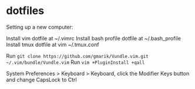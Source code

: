 # dotfiles

Setting up a new computer:

Install vim dotfile at ~/.vimrc
Install bash profile dotfile at ~/.bash_profile
Install tmux dotfile at vim ~/.tmux.conf

Run `git clone https://github.com/gmarik/Vundle.vim.git ~/.vim/bundle/Vundle.vim`
Run `vim +PluginInstall +qall`

System Preferences > Keyboard > Keyboard, click the Modifier Keys button and change CapsLock to Ctrl
